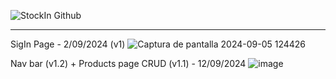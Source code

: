 ![StockIn Github](https://github.com/user-attachments/assets/eb0b0fc0-c085-4837-8b3c-9d4209060954)





---

SigIn Page - 2/09/2024 (v1)
![Captura de pantalla 2024-09-05 124426](https://github.com/user-attachments/assets/a6b36d2f-06a1-467b-a037-bf89164a2391)

Nav bar (v1.2) + Products page CRUD (v1.1) - 12/09/2024
![image](https://github.com/user-attachments/assets/25b28907-d196-4187-9dfe-777d1bd76f10)


